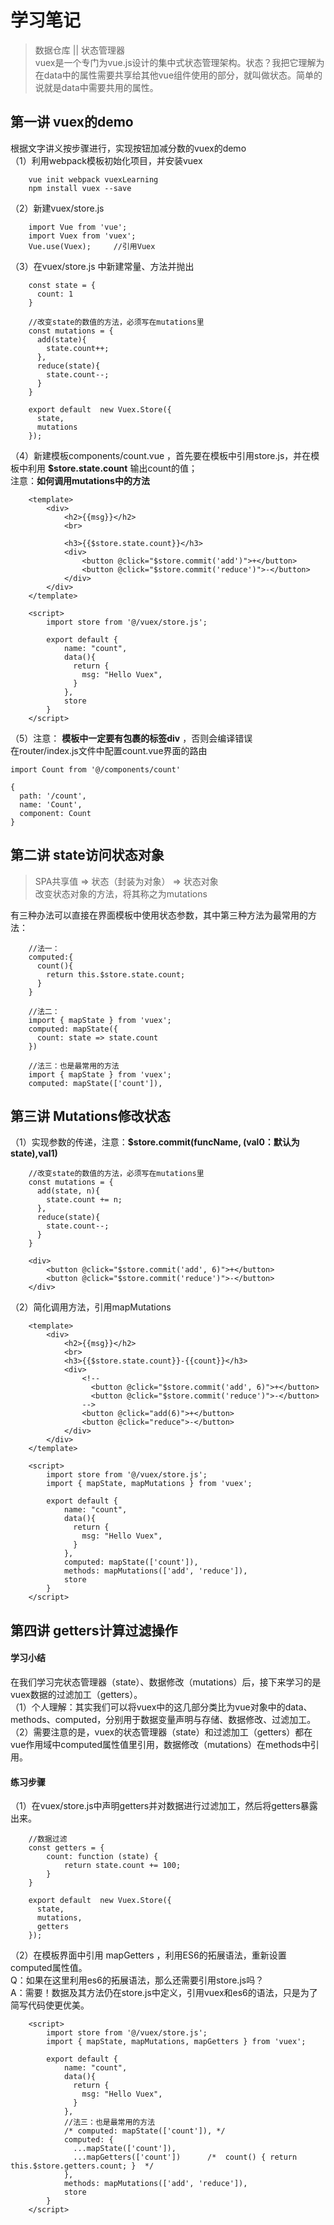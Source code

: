  学习笔记
===

>数据仓库 || 状态管理器    <br>
>vuex是一个专门为vue.js设计的集中式状态管理架构。状态？我把它理解为在data中的属性需要共享给其他vue组件使用的部分，就叫做状态。简单的说就是data中需要共用的属性。


第一讲 vuex的demo
---
根据文字讲义按步骤进行，实现按钮加减分数的vuex的demo  <br>
（1）利用webpack模板初始化项目，并安装vuex

        vue init webpack vuexLearning
        npm install vuex --save

（2）新建vuex/store.js

        import Vue from 'vue';
        import Vuex from 'vuex';
        Vue.use(Vuex);     //引用Vuex

（3）在vuex/store.js 中新建常量、方法并抛出

        const state = {
          count: 1
        }

        //改变state的数值的方法，必须写在mutations里
        const mutations = {
          add(state){
            state.count++;
          },
          reduce(state){
            state.count--;
          }
        }

        export default  new Vuex.Store({
          state,
          mutations
        });

（4）新建模板components/count.vue ，首先要在模板中引用store.js，并在模板中利用 **$store.state.count** 输出count的值；  <br>
     注意：**如何调用mutations中的方法**

        <template>
            <div>
                <h2>{{msg}}</h2>
                <br>

                <h3>{{$store.state.count}}</h3>
                <div>
                    <button @click="$store.commit('add')">+</button>
                    <button @click="$store.commit('reduce')">-</button>
                </div>
            </div>
        </template>

        <script>
            import store from '@/vuex/store.js';

            export default {
                name: "count",
                data(){
                  return {
                    msg: "Hello Vuex",
                  }
                },
                store
            }
        </script>

（5）注意： **模板中一定要有包裹的标签div** ，否则会编译错误 <br>
     在router/index.js文件中配置count.vue界面的路由

    import Count from '@/components/count'

    {
      path: '/count',
      name: 'Count',
      component: Count
    }


第二讲 state访问状态对象
---
>SPA共享值 => 状态（封装为对象） => 状态对象   <br>
>改变状态对象的方法，将其称之为mutations

有三种办法可以直接在界面模板中使用状态参数，其中第三种方法为最常用的方法：

        //法一：
        computed:{
          count(){
            return this.$store.state.count;
          }
        }

        //法二：
        import { mapState } from 'vuex';
        computed: mapState({
          count: state => state.count
        })

        //法三：也是最常用的方法
        import { mapState } from 'vuex';
        computed: mapState(['count']),


第三讲 Mutations修改状态
---
（1）实现参数的传递，注意：**$store.commit(funcName, (val0：默认为state),val1)**

        //改变state的数值的方法，必须写在mutations里
        const mutations = {
          add(state, n){
            state.count += n;
          },
          reduce(state){
            state.count--;
          }
        }

        <div>
            <button @click="$store.commit('add', 6)">+</button>
            <button @click="$store.commit('reduce')">-</button>
        </div>

（2）简化调用方法，引用mapMutations

        <template>
            <div>
                <h2>{{msg}}</h2>
                <br>
                <h3>{{$store.state.count}}-{{count}}</h3>
                <div>
                    <!--
                      <button @click="$store.commit('add', 6)">+</button>
                      <button @click="$store.commit('reduce')">-</button>
                    -->
                    <button @click="add(6)">+</button>
                    <button @click="reduce">-</button>
                </div>
            </div>
        </template>

        <script>
            import store from '@/vuex/store.js';
            import { mapState, mapMutations } from 'vuex';

            export default {
                name: "count",
                data(){
                  return {
                    msg: "Hello Vuex",
                  }
                },
                computed: mapState(['count']),
                methods: mapMutations(['add', 'reduce']),
                store
            }
        </script>


第四讲 getters计算过滤操作
---
#### 学习小结

在我们学习完状态管理器（state）、数据修改（mutations）后，接下来学习的是vuex数据的过滤加工（getters）。  <br>
（1）个人理解：其实我们可以将vuex中的这几部分类比为vue对象中的data、methods、computed，分别用于数据变量声明与存储、数据修改、过滤加工。 <br>
（2）需要注意的是，vuex的状态管理器（state）和过滤加工（getters）都在 vue作用域中computed属性值里引用，数据修改（mutations）在methods中引用。


#### 练习步骤

（1）在vuex/store.js中声明getters并对数据进行过滤加工，然后将getters暴露出来。

        //数据过滤
        const getters = {
            count: function (state) {
                return state.count += 100;
            }
        }

        export default  new Vuex.Store({
          state,
          mutations,
          getters
        });

（2）在模板界面中引用 mapGetters ，利用ES6的拓展语法，重新设置computed属性值。   <br>
    Q：如果在这里利用es6的拓展语法，那么还需要引用store.js吗？      <br>
    A：需要！数据及其方法仍在store.js中定义，引用vuex和es6的语法，只是为了简写代码使更优美。

        <script>
            import store from '@/vuex/store.js';
            import { mapState, mapMutations, mapGetters } from 'vuex';

            export default {
                name: "count",
                data(){
                  return {
                    msg: "Hello Vuex",
                  }
                },
                //法三：也是最常用的方法
                /* computed: mapState(['count']), */
                computed: {
                  ...mapState(['count']),
                  ...mapGetters(['count'])      /*  count() { return this.$store.getters.count; }  */
                },
                methods: mapMutations(['add', 'reduce']),
                store
            }
        </script>
























